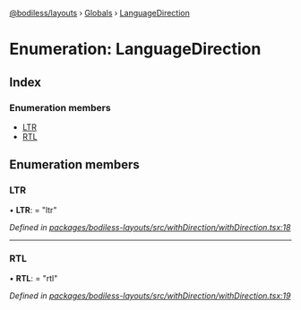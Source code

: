 [@bodiless/layouts](../README.md) › [Globals](../globals.md) › [LanguageDirection](languagedirection.md)

# Enumeration: LanguageDirection

## Index

### Enumeration members

* [LTR](languagedirection.md#ltr)
* [RTL](languagedirection.md#rtl)

## Enumeration members

###  LTR

• **LTR**: = "ltr"

*Defined in [packages/bodiless-layouts/src/withDirection/withDirection.tsx:18](https://github.com/SW999/Bodiless-JS/blob/bea046a1/packages/bodiless-layouts/src/withDirection/withDirection.tsx#L18)*

___

###  RTL

• **RTL**: = "rtl"

*Defined in [packages/bodiless-layouts/src/withDirection/withDirection.tsx:19](https://github.com/SW999/Bodiless-JS/blob/bea046a1/packages/bodiless-layouts/src/withDirection/withDirection.tsx#L19)*
